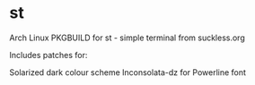 # st

Arch Linux PKGBUILD for st - simple terminal from suckless.org

Includes patches for:

Solarized dark colour scheme
Inconsolata-dz for Powerline font
